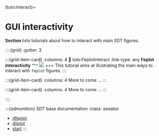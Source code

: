 (tuto:interact)=
# GUI interactivity

**Section [](tuto:interact)** lists tutorials about how to interact with main SDT figures.

::::{grid}
:gutter: 3

:::{grid-item-card} 
:columns: 4
:link: tuto:FeplotInteract
:link-type: any
**Feplot interactivity**
^^^
![](_images/tuto_FeplotInteract.png)
+++
This tutorial aims at illustrating the main ways to interact with `feplot` figures.
:::

:::{grid-item-card}
:columns: 4
More to come ...
:::

:::{grid-item-card}
:columns: 4
More to come ...
:::

::::

:::{admonition} SDT base documentation
:class: seealso
  - [dfeplot](https://www.sdtools.com/help/dfeplot.html)
  - [diiplot](https://www.sdtools.com/help/diiplot.html)
  - [start](https://www.sdtools.com/help/start.html)
:::